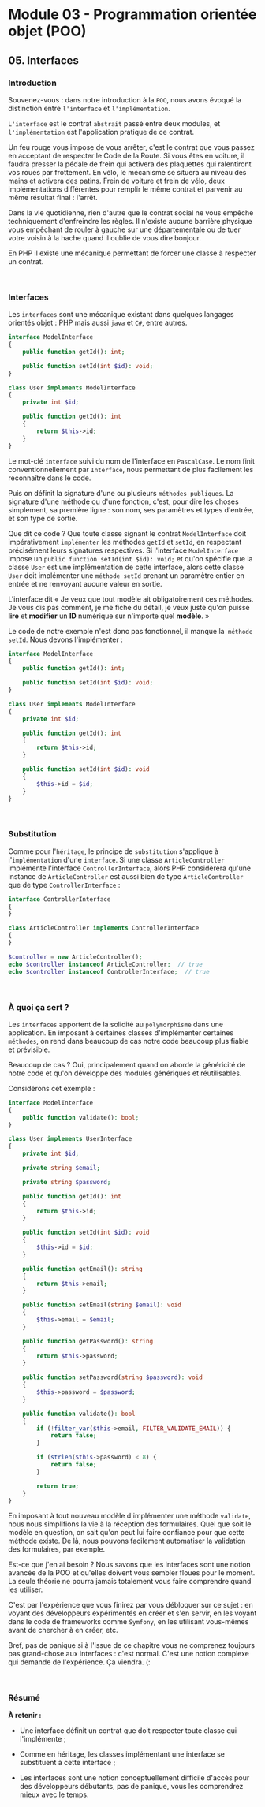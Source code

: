 # Module 03 - Programmation orientée objet (POO)

## 05. Interfaces

### Introduction

Souvenez-vous : dans notre introduction à la `POO`, nous avons évoqué la distinction entre `l'interface` et `l'implémentation`.

`L'interface` est le contrat `abstrait` passé entre deux modules, et `l'implémentation` est l'application pratique de ce contrat.

Un feu rouge vous impose de vous arrêter, c'est le contrat que vous passez en acceptant de respecter le Code de la Route. Si vous êtes en voiture, il faudra presser la pédale de frein qui activera des plaquettes qui ralentiront vos roues par frottement. En vélo, le mécanisme se situera au niveau des mains et activera des patins. Frein de voiture et frein de vélo, deux implémentations différentes pour remplir le même contrat et parvenir au même résultat final : l'arrêt.

Dans la vie quotidienne, rien d'autre que le contrat social ne vous empêche techniquement d'enfreindre les règles. Il n'existe aucune barrière physique vous empêchant de rouler à gauche sur une départementale ou de tuer votre voisin à la hache quand il oublie de vous dire bonjour.

En PHP il existe une mécanique permettant de forcer une classe à respecter un contrat.

&nbsp;

### Interfaces

Les `interfaces` sont une mécanique existant dans quelques langages orientés objet : PHP mais aussi `java` et `C#`, entre autres.

````php
interface ModelInterface
{
    public function getId(): int;

    public function setId(int $id): void;
}

class User implements ModelInterface
{
    private int $id;

    public function getId(): int
    {
        return $this->id;
    }
}
````

Le mot-clé `interface` suivi du nom de l'interface en `PascalCase`. Le nom finit conventionnellement par `Interface`, nous permettant de plus facilement les reconnaître dans le code.

Puis on définit la signature d'une ou plusieurs `méthodes publiques`. La signature d'une méthode ou d'une fonction, c'est, pour dire les choses simplement, sa première ligne : son nom, ses paramètres et types d'entrée, et son type de sortie.

Que dit ce code ? Que toute classe signant le contrat `ModelInterface` doit impérativement `implémenter` les méthodes `getId` et `setId`, en respectant précisément leurs signatures respectives. Si l'interface `ModelInterface` impose un `public function setId(int $id): void;` et qu'on spécifie que la classe `User` est une implémentation de cette interface, alors cette classe `User` doit implémenter une `méthode setId` prenant un paramètre entier en entrée et ne renvoyant aucune valeur en sortie.

L'interface dit « Je veux que tout modèle ait obligatoirement ces méthodes. Je vous dis pas comment, je me fiche du détail, je veux juste qu'on puisse **lire** et **modifier** un **ID** numérique sur n'importe quel **modèle**. »

Le code de notre exemple n'est donc pas fonctionnel, il manque la` méthode setId`. Nous devons l'implémenter :

````php
interface ModelInterface
{
    public function getId(): int;

    public function setId(int $id): void;
}

class User implements ModelInterface
{
    private int $id;

    public function getId(): int
    {
        return $this->id;
    }

    public function setId(int $id): void
    {
        $this->id = $id;
    }
}
````

&nbsp;

### Substitution

Comme pour l'`héritage`, le principe de `substitution` s'applique à l'`implémentation` d'une `interface`. Si une classe `ArticleController` implémente l'interface `ControllerInterface`, alors PHP considèrera qu'une instance de `ArticleController` est aussi bien de type `ArticleController` que de type `ControllerInterface` :

````php
interface ControllerInterface
{
}

class ArticleController implements ControllerInterface
{
}

$controller = new ArticleController();
echo $controller instanceof ArticleController;  // true
echo $controller instanceof ControllerInterface;  // true
````

&nbsp;

### À quoi ça sert ?

Les `interfaces` apportent de la solidité au `polymorphisme` dans une application. En imposant à certaines classes d'implémenter certaines `méthodes`, on rend dans beaucoup de cas notre code beaucoup plus fiable et prévisible.

Beaucoup de cas ? Oui, principalement quand on aborde la généricité de notre code et qu'on développe des modules génériques et réutilisables.

Considérons cet exemple :

````php
interface ModelInterface
{
    public function validate(): bool;
}

class User implements UserInterface
{
    private int $id;

    private string $email;

    private string $password;

    public function getId(): int
    {
        return $this->id;
    }

    public function setId(int $id): void
    {
        $this->id = $id;
    }

    public function getEmail(): string
    {
        return $this->email;
    }

    public function setEmail(string $email): void
    {
        $this->email = $email;
    }

    public function getPassword(): string
    {
        return $this->password;
    }

    public function setPassword(string $password): void
    {
        $this->password = $password;
    }

    public function validate(): bool
    {
        if (!filter_var($this->email, FILTER_VALIDATE_EMAIL)) {
            return false;
        }

        if (strlen($this->password) < 8) {
            return false;
        }

        return true;
    }
}
````

En imposant à tout nouveau modèle d'implémenter une méthode `validate`, nous nous simplifions la vie à la réception des formulaires. Quel que soit le modèle en question, on sait qu'on peut lui faire confiance pour que cette méthode existe. De là, nous pouvons facilement automatiser la validation des formulaires, par exemple.

Est-ce que j'en ai besoin ?
Nous savons que les interfaces sont une notion avancée de la POO et qu'elles doivent vous sembler floues pour le moment. La seule théorie ne pourra jamais totalement vous faire comprendre quand les utiliser.

C'est par l'expérience que vous finirez par vous débloquer sur ce sujet : en voyant des développeurs expérimentés en créer et s'en servir, en les voyant dans le code de frameworks comme `Symfony`, en les utilisant vous-mêmes avant de chercher à en créer, etc.

Bref, pas de panique si à l'issue de ce chapitre vous ne comprenez toujours pas grand-chose aux interfaces : c'est normal. C'est une notion complexe qui demande de l'expérience. Ça viendra. (:

&nbsp;

### Résumé

**À retenir :**

- Une interface définit un contrat que doit respecter toute classe qui l'implémente ;

- Comme en héritage, les classes implémentant une interface se substituent à cette interface ;

- Les interfaces sont une notion conceptuellement difficile d'accès pour des développeurs débutants, pas de panique, vous les comprendrez mieux avec le temps.
